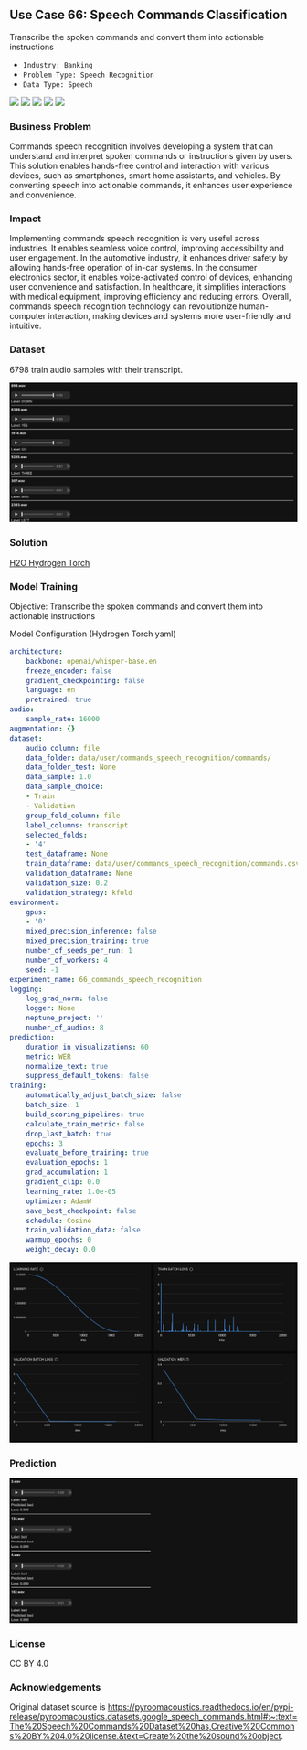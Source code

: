 ## Use Case 66: Speech Commands Classification

Transcribe the spoken commands and convert them into actionable instructions

- `Industry: Banking`
- `Problem Type: Speech Recognition`
- `Data Type: Speech`

![](https://github.com/h2oai/ht-catalog/blob/646864e3c695f7c721514159bd6c59520dab7438/Assets/use-cases/commands_speech_recognition/cover.png)
![](https://github.com/h2oai/ht-catalog/blob/646864e3c695f7c721514159bd6c59520dab7438/Assets/use-cases/commands_speech_recognition/cover.jpg)
![](https://github.com/h2oai/ht-catalog/blob/646864e3c695f7c721514159bd6c59520dab7438/Assets/use-cases/commands_speech_recognition/cover.jpeg)
![](https://github.com/h2oai/ht-catalog/blob/646864e3c695f7c721514159bd6c59520dab7438/Assets/use-cases/commands_speech_recognition/cover.webp)
![](https://github.com/h2oai/ht-catalog/blob/646864e3c695f7c721514159bd6c59520dab7438/Assets/use-cases/commands_speech_recognition/cover)

### Business Problem 

Commands speech recognition involves developing a system that can understand and interpret spoken commands or instructions given by users. This solution enables hands-free control and interaction with various devices, such as smartphones, smart home assistants, and vehicles. By converting speech into actionable commands, it enhances user experience and convenience.

### Impact

Implementing commands speech recognition is very useful across industries. It enables seamless voice control, improving accessibility and user engagement. In the automotive industry, it enhances driver safety by allowing hands-free operation of in-car systems. In the consumer electronics sector, it enables voice-activated control of devices, enhancing user convenience and satisfaction. In healthcare, it simplifies interactions with medical equipment, improving efficiency and reducing errors. Overall, commands speech recognition technology can revolutionize human-computer interaction, making devices and systems more user-friendly and intuitive.

### Dataset

6798 train audio samples with their transcript. 

![train data](https://github.com/h2oai/ht-catalog/blob/646864e3c695f7c721514159bd6c59520dab7438/Assets/use-cases/commands_speech_recognition/train%20data.png)

### Solution

[H2O Hydrogen Torch](https://docs.h2o.ai/h2o-hydrogen-torch/)

### Model Training

Objective: Transcribe the spoken commands and convert them into actionable instructions

Model Configuration (Hydrogen Torch yaml)

```yaml
architecture:
    backbone: openai/whisper-base.en
    freeze_encoder: false
    gradient_checkpointing: false
    language: en
    pretrained: true
audio:
    sample_rate: 16000
augmentation: {}
dataset:
    audio_column: file
    data_folder: data/user/commands_speech_recognition/commands/
    data_folder_test: None
    data_sample: 1.0
    data_sample_choice:
    - Train
    - Validation
    group_fold_column: file
    label_columns: transcript
    selected_folds:
    - '4'
    test_dataframe: None
    train_dataframe: data/user/commands_speech_recognition/commands.csv
    validation_dataframe: None
    validation_size: 0.2
    validation_strategy: kfold
environment:
    gpus:
    - '0'
    mixed_precision_inference: false
    mixed_precision_training: true
    number_of_seeds_per_run: 1
    number_of_workers: 4
    seed: -1
experiment_name: 66_commands_speech_recognition
logging:
    log_grad_norm: false
    logger: None
    neptune_project: ''
    number_of_audios: 8
prediction:
    duration_in_visualizations: 60
    metric: WER
    normalize_text: true
    suppress_default_tokens: false
training:
    automatically_adjust_batch_size: false
    batch_size: 1
    build_scoring_pipelines: true
    calculate_train_metric: false
    drop_last_batch: true
    epochs: 3
    evaluate_before_training: true
    evaluation_epochs: 1
    grad_accumulation: 1
    gradient_clip: 0.0
    learning_rate: 1.0e-05
    optimizer: AdamW
    save_best_checkpoint: false
    schedule: Cosine
    train_validation_data: false
    warmup_epochs: 0
    weight_decay: 0.0

```

![chart](https://github.com/h2oai/ht-catalog/blob/646864e3c695f7c721514159bd6c59520dab7438/Assets/use-cases/commands_speech_recognition/chart.png)


### Prediction

![Predictions](https://github.com/h2oai/ht-catalog/blob/646864e3c695f7c721514159bd6c59520dab7438/Assets/use-cases/commands_speech_recognition/Validation%20Predictions.png)

### License

CC BY 4.0

### Acknowledgements

Original dataset source is https://pyroomacoustics.readthedocs.io/en/pypi-release/pyroomacoustics.datasets.google_speech_commands.html#:~:text=The%20Speech%20Commands%20Dataset%20has,Creative%20Commons%20BY%204.0%20license.&text=Create%20the%20sound%20object.

